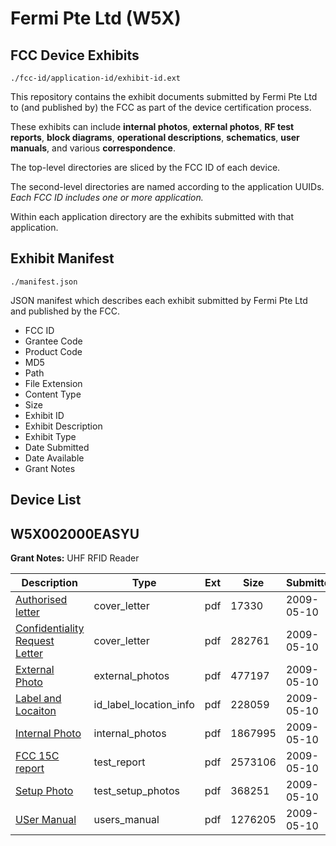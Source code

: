 # Fermi Pte Ltd (W5X)
## FCC Device Exhibits

```
./fcc-id/application-id/exhibit-id.ext
```

This repository contains the exhibit documents submitted by Fermi Pte Ltd to (and published by) the FCC as part of the device certification process.

These exhibits can include **internal photos**, **external photos**, **RF test reports**, **block diagrams**, **operational descriptions**, **schematics**, **user manuals**, and various **correspondence**.

The top-level directories are sliced by the FCC ID of each device.

The second-level directories are named according to the application UUIDs. *Each FCC ID includes one or more application.*

Within each application directory are the exhibits submitted with that application. 

## Exhibit Manifest

```
./manifest.json
```

JSON manifest which describes each exhibit submitted by Fermi Pte Ltd and published by the FCC.

- FCC ID
- Grantee Code
- Product Code
- MD5
- Path
- File Extension
- Content Type
- Size
- Exhibit ID
- Exhibit Description
- Exhibit Type
- Date Submitted
- Date Available
- Grant Notes

## Device List
## W5X002000EASYU
**Grant Notes:** UHF RFID Reader

| Description | Type | Ext | Size | Submitted | Available |
| ----------- | ---- | --- | ---- | --------- | --------- |
| [Authorised letter](W5X002000EASYU/5c252ef5f826def35a2565483cb25e82/1108072.pdf) | cover_letter | pdf | 17330 | 2009-05-10 | 2009-05-10 |
| [Confidentiality Request Letter](W5X002000EASYU/5c252ef5f826def35a2565483cb25e82/1108073.pdf) | cover_letter | pdf | 282761 | 2009-05-10 | 2009-05-10 |
| [External Photo](W5X002000EASYU/5c252ef5f826def35a2565483cb25e82/1108075.pdf) | external_photos | pdf | 477197 | 2009-05-10 | 2009-05-10 |
| [Label and Locaiton](W5X002000EASYU/5c252ef5f826def35a2565483cb25e82/1108076.pdf) | id_label_location_info | pdf | 228059 | 2009-05-10 | 2009-05-10 |
| [Internal Photo](W5X002000EASYU/5c252ef5f826def35a2565483cb25e82/1108077.pdf) | internal_photos | pdf | 1867995 | 2009-05-10 | 2009-05-10 |
| [FCC 15C report](W5X002000EASYU/5c252ef5f826def35a2565483cb25e82/1108080.pdf) | test_report | pdf | 2573106 | 2009-05-10 | 2009-05-10 |
| [Setup Photo](W5X002000EASYU/5c252ef5f826def35a2565483cb25e82/1108081.pdf) | test_setup_photos | pdf | 368251 | 2009-05-10 | 2009-05-10 |
| [USer Manual](W5X002000EASYU/5c252ef5f826def35a2565483cb25e82/1108082.pdf) | users_manual | pdf | 1276205 | 2009-05-10 | 2009-05-10 |
